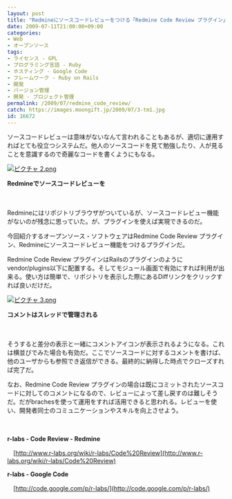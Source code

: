 ```yaml
---
layout: post
title: "Redmineにソースコードレビューをつける「Redmine Code Review プラグイン」"
date: 2009-07-11T21:00:00+09:00
categories:
- Web
- オープンソース
tags: 
- ライセンス - GPL
- プログラミング言語 - Ruby
- ホスティング - Google Code
- フレームワーク - Ruby on Rails
- 開発
- バージョン管理
- 開発 - プロジェクト管理
permalink: /2009/07/redmine_code_review/
catch: https://images.moongift.jp/2009/07/3-tm1.jpg
id: 16672
---
```

ソースコードレビューは意味がないなんて言われることもあるが、適切に運用すればとても役立つシステムだ。他人のソースコードを見て勉強したり、人が見ることを意識するので奇麗なコードを書くようにもなる。

  

[![ピクチャ 2.png](https://images.moongift.jp/2009/07/2-tm.jpg)](https://images.moongift.jp/2009/07/2.png)  
  
**Redmineでソースコードレビューを**

  

　

  

Redmineにはリポジトリブラウザがついているが、ソースコードレビュー機能がないのが残念に思っていた。が、プラグインを使えば実現できるのだ。

  

今回紹介するオープンソース・ソフトウェアはRedmine Code Review プラグイン、Redmineにソースコードレビュー機能をつけるプラグインだ。

  
<!--more-->

Redmine Code Review プラグインはRailsのプラグインのようにvendor/plugins以下に配置する。そしてモジュール画面で有効にすれば利用が出来る。使い方は簡単で、リポジトリを表示した際にあるDiffリンクをクリックすれば良いだけだ。

  

[![ピクチャ 3.png](https://images.moongift.jp/2009/07/3-tm1.jpg)](https://images.moongift.jp/2009/07/33.png)  
  
**コメントはスレッドで管理される**

  

　

  

そうすると差分の表示と一緒にコメントアイコンが表示されるようになる。これは横並びでみた場合も有効だ。ここでソースコードに対するコメントを書けば、他のユーザからも参照でき返信ができる。最終的に納得した時点でクローズすれば完了だ。

  

なお、Redmine Code Review プラグインの場合は既にコミットされたソースコードに対してのコメントになるので、レビューによって差し戻すのは難しそうだ。だがbrachesを使って運用をすれば活用できると思われる。レビューを使い、開発者同士のコミュニケーションやスキルを向上させよう。

  

　

  

**r-labs - Code Review - Redmine**  
  
　[http://www.r-labs.org/wiki/r-labs/Code%20Review](http://www.r-labs.org/wiki/r-labs/Code%20Review)

  

  

**r-labs - Google Code**  
  
　[http://code.google.com/p/r-labs/](http://code.google.com/p/r-labs/)

  
  
